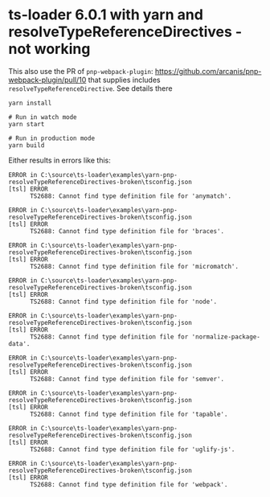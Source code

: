 # ts-loader 6.0.1 with yarn and resolveTypeReferenceDirectives - not working

This also use the PR of `pnp-webpack-plugin`: https://github.com/arcanis/pnp-webpack-plugin/pull/10 that supplies includes `resolveTypeReferenceDirective`.  See details there

```shell
yarn install

# Run in watch mode
yarn start

# Run in production mode
yarn build 
```

Either results in errors like this:

```shell
ERROR in C:\source\ts-loader\examples\yarn-pnp-resolveTypeReferenceDirectives-broken\tsconfig.json
[tsl] ERROR
      TS2688: Cannot find type definition file for 'anymatch'.

ERROR in C:\source\ts-loader\examples\yarn-pnp-resolveTypeReferenceDirectives-broken\tsconfig.json
[tsl] ERROR
      TS2688: Cannot find type definition file for 'braces'.

ERROR in C:\source\ts-loader\examples\yarn-pnp-resolveTypeReferenceDirectives-broken\tsconfig.json
[tsl] ERROR
      TS2688: Cannot find type definition file for 'micromatch'.

ERROR in C:\source\ts-loader\examples\yarn-pnp-resolveTypeReferenceDirectives-broken\tsconfig.json
[tsl] ERROR
      TS2688: Cannot find type definition file for 'node'.

ERROR in C:\source\ts-loader\examples\yarn-pnp-resolveTypeReferenceDirectives-broken\tsconfig.json
[tsl] ERROR
      TS2688: Cannot find type definition file for 'normalize-package-data'.

ERROR in C:\source\ts-loader\examples\yarn-pnp-resolveTypeReferenceDirectives-broken\tsconfig.json
[tsl] ERROR
      TS2688: Cannot find type definition file for 'semver'.

ERROR in C:\source\ts-loader\examples\yarn-pnp-resolveTypeReferenceDirectives-broken\tsconfig.json
[tsl] ERROR
      TS2688: Cannot find type definition file for 'tapable'.

ERROR in C:\source\ts-loader\examples\yarn-pnp-resolveTypeReferenceDirectives-broken\tsconfig.json
[tsl] ERROR
      TS2688: Cannot find type definition file for 'uglify-js'.

ERROR in C:\source\ts-loader\examples\yarn-pnp-resolveTypeReferenceDirectives-broken\tsconfig.json
[tsl] ERROR
      TS2688: Cannot find type definition file for 'webpack'.
```